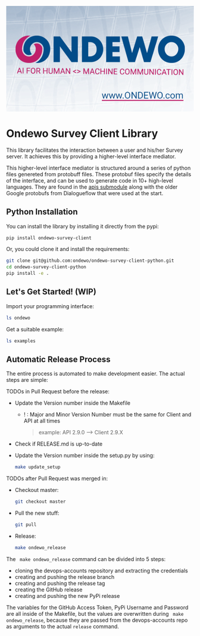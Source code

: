 <p align="center">
    <a href="https://www.ondewo.com">
      <img alt="ONDEWO Logo" src="https://raw.githubusercontent.com/ondewo/ondewo-logos/master/github/ondewo_logo_github_2.png"/>
    </a>
</p>

Ondewo Survey Client Library
======================

This library facilitates the interaction between a user and his/her Survey server. It achieves this by providing a higher-level interface mediator.

This higher-level interface mediator is structured around a series of python files genereted from protobuff files. These protobuf files specify the details of the interface, and can be used to generate code in 10+ high-level languages. They are found in the [apis submodule](./ondewo-nlu-api) along with the older Google protobufs from Dialogueflow that were used at the start.

Python Installation
-------------------
You can install the library by installing it directly from the pypi:
```bash
pip install ondewo-survey-client
```

Or, you could clone it and install the requirements:
```bash
git clone git@github.com:ondewo/ondewo-survey-client-python.git
cd ondewo-survey-client-python
pip install -e .
```

Let's Get Started! (WIP)
------------------
Import your programming interface:
```bash
ls ondewo
```

Get a suitable example:
```bash
ls examples
```

Automatic Release Process
------------------
The entire process is automated to make development easier. The actual steps are simple:

TODOs in Pull Request before the release:

 - Update the Version number inside the Makefile
   - ! : Major and Minor Version Number must be the same for Client and API at all times
      >example: API 2.9.0 --> Client 2.9.X

 - Check if RELEASE.md is up-to-date

 - Update the Version number inside the setup.py by using:
    ```bash
    make update_setup
    ```

TODOs after Pull Request was merged in:

 - Checkout master:
    ```bash
    git checkout master
    ```
 - Pull the new stuff:
    ```bash
    git pull
    ```
 - Release:
    ```bash
    make ondewo_release
    ```

The   ``` make ondewo_release``` command can be divided into 5 steps:

- cloning the devops-accounts repository and extracting the credentials
- creating and pushing the release branch
- creating and pushing the release tag
- creating the GitHub release
- creating and pushing the new PyPi release

The variables for the GitHub Access Token, PyPi Username and Password are all inside
of the Makefile, but the values are overwritten during ``` make ondewo_release```, because
they are passed from the devops-accounts repo as arguments to the actual ```release``` command.
